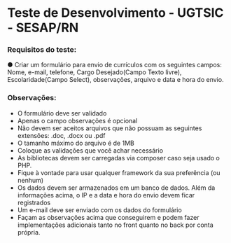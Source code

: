 # Teste de Desenvolvimento - UGTSIC - SESAP/RN

### Requisitos do teste:
● Criar um formulário para envio de currículos com os seguintes campos:
Nome, e-mail, telefone, Cargo Desejado(Campo Texto livre), Escolaridade(Campo Select), observações, arquivo
e data e hora do envio.

### Observações:
* O formulário deve ser validado
* Apenas o campo observações é opcional
* Não devem ser aceitos arquivos que não possuam as seguintes extensões: .doc, .docx ou .pdf
* O tamanho máximo do arquivo é de 1MB
* Coloque as validações que você achar necessário
* As bibliotecas devem ser carregadas via composer caso seja usado o PHP.
* Fique à vontade para usar qualquer framework da sua preferência (ou nenhum)
* Os dados devem ser armazenados em um banco de dados. Além da informações acima, o IP e a data e hora do
  envio devem ficar registrados
* Um e-mail deve ser enviado com os dados do formulário
* Façam as observações acima que conseguirem e podem fazer implementações adicionais tanto no front quanto
  no back por conta própria.
